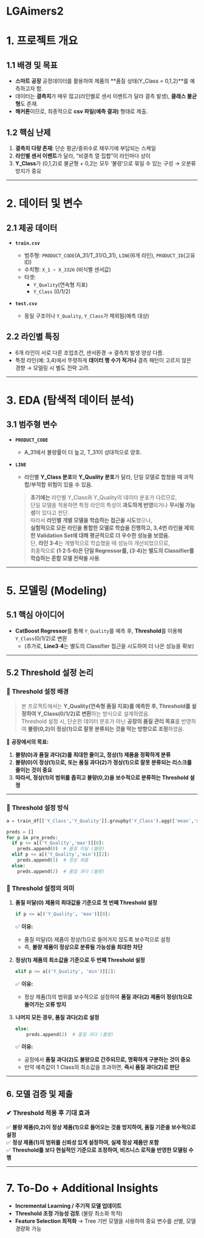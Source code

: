 # LGAimers2

# 1. 프로젝트 개요

## 1.1 배경 및 목표
- **스마트 공장** 공정데이터를 활용하여 제품의 **품질 상태(Y_Class = 0,1,2)**를 예측하고자 함.  
- 데이터는 **결측치**가 매우 많고(라인별로 센서 이벤트가 달라 결측 발생), **클래스 불균형**도 존재.  
- **해커톤**이므로, 최종적으로 **csv 파일(예측 결과)** 형태로 제출.

## 1.2 핵심 난제
1. **결측치 다량 존재**: 단순 평균/중위수로 채우기에 부담되는 스케일  
2. **라인별 센서 이벤트**가 달라, “비결측 열 집합”이 라인마다 상이  
3. **Y_Class**가 (0,1,2)로 불균형 + 0,2는 모두 ‘불량’으로 묶일 수 있는 구성 → 오분류 방지가 중요

---

# 2. 데이터 및 변수

## 2.1 제공 데이터
- **`train.csv`**  
  - 범주형: `PRODUCT_CODE`(A_31/T_31/O_31), `LINE`(6개 라인), `PRODUCT_ID`(고유 ID)  
  - 수치형: `X_1 ~ X_3326` (비식별 센서값)  
  - 타겟:
    - `Y_Quality`(연속형 지표)  
    - `Y_Class` (0/1/2)

- **`test.csv`**  
  - 동일 구조이나 `Y_Quality`, `Y_Class`가 제외됨(예측 대상)

## 2.2 라인별 특징
- 6개 라인이 서로 다른 조업조건, 센서환경 → 결측치 발생 양상 다름.  
- 특정 라인(예: 3,4)에서 뚜렷하게 **데이터 행 수가 적거나** 결측 패턴이 고르지 않은 경향 → 모델링 시 별도 전략 고려.

---

# 3. EDA (탐색적 데이터 분석)

## 3.1 범주형 변수

- **`PRODUCT_CODE`**  
  - A_31에서 불량률이 더 높고, T_31이 상대적으로 양호.  

- **`LINE`**  
  - 라인별 **Y_Class 분포**와 **Y_Quality 분포**가 달라, 단일 모델로 합쳤을 때 과적합/부적합 위험이 있을 수 있음.  

  > **초기에는** 라인별 Y_Class와 Y_Quality의 데이터 분포가 다르므로,  
  > 단일 모델을 적용하면 특정 라인의 특성이 **과도하게 반영**되거나 **무시될 가능성**이 있다고 판단.  
  > 따라서 **라인별 개별 모델을 학습하는 접근을 시도**했으나,  
  > **실험적으로 모든 라인을 통합한 모델로 학습을 진행하고, 3,4번 라인을 제외한 Validation Set에 대해 평균적으로 더 우수한 성능을 보였음.**  
  > 단, **라인 3·4**는 개별적으로 학습했을 때 성능이 개선되었으므로,  
  > 최종적으로 **(1·2·5·6)은 단일 Regressor를, (3·4)는 별도의 Classifier를 학습하는 혼합 모델 전략을 사용**.

---

# 5. 모델링 (Modeling)

## 5.1 핵심 아이디어
- **CatBoost Regressor**를 통해 `Y_Quality`를 예측 후, **Threshold**를 이용해 `Y_Class`(0/1/2)로 변환  
  - (추가로, **Line3·4**는 별도의 Classifier 접근을 시도하여 더 나은 성능을 확보)

---

## 5.2 Threshold 설정 논리

### 🔹 **Threshold 설정 배경**
> 본 프로젝트에서는 **Y_Quality(연속형 품질 지표)를 예측한 후, Threshold를 설정하여 Y_Class(0/1/2)로 변환**하는 방식으로 설계하였음.  
> Threshold 설정 시, 단순한 데이터 분포가 아닌 **공장의 품질 관리 목표**를 반영하여 **불량(0,2)이 정상(1)으로 잘못 분류되는 것을 막는 방향으로 조정**하였음.

📌 **공장에서의 목표:**  
1. **불량(0)과 품질 과다(2)를 최대한 줄이고, 정상(1) 제품을 정확하게 분류**  
2. **불량(0)이 정상(1)으로, 또는 품질 과다(2)가 정상(1)으로 잘못 분류되는 리스크를 줄이는 것이 중요**  
3. **따라서, 정상(1)의 범위를 좁히고 불량(0,2)을 보수적으로 분류하는 Threshold 설정**  

---

### 🔹 **Threshold 설정 방식**
```python
a = train_df[['Y_Class','Y_Quality']].groupby('Y_Class').agg(['mean','min','max','count'])

preds = []
for p in pre_preds:
  if p <= a[('Y_Quality','max')][0]:  
    preds.append(0)  # 품질 미달 (불량)
  elif p <= a[('Y_Quality','min')][2]:  
    preds.append(1)  # 정상 제품
  else:
    preds.append(2)  # 품질 과다 (불량)
```

### 📌 **Threshold 설정의 의미**
1. **품질 미달(0) 제품의 최대값을 기준으로 첫 번째 Threshold 설정**
   ```python
   if p <= a[('Y_Quality', 'max')][0]:
   ```
   ✅ **이유:**  
   - 품질 미달(0) 제품이 정상(1)으로 들어가지 않도록 보수적으로 설정  
   - 즉, **불량 제품이 정상으로 분류될 가능성을 최대한 차단**  

2. **정상(1) 제품의 최소값을 기준으로 두 번째 Threshold 설정**
   ```python
   elif p <= a[('Y_Quality', 'min')][2]:
   ```
   ✅ **이유:**  
   - 정상 제품(1)의 범위를 보수적으로 설정하여 **품질 과다(2) 제품이 정상(1)으로 들어가는 오류 방지**  

3. **나머지 모든 경우, 품질 과다(2)로 설정**
   ```python
   else:
       preds.append(2)  # 품질 과다 (불량)
   ```
   ✅ **이유:**  
   - 공정에서 **품질 과다(2)도 불량으로 간주되므로, 명확하게 구분하는 것이 중요**  
   - 만약 예측값이 1 Class의 최소값을 초과하면, **즉시 품질 과다(2)로 판단**  

---

## **6. 모델 검증 및 제출**
### ✔ **Threshold 적용 후 기대 효과**
✅ **불량 제품(0,2)이 정상 제품(1)으로 들어오는 것을 방지하여, 품질 기준을 보수적으로 설정**  
✅ **정상 제품(1)의 범위를 신뢰성 있게 설정하여, 실제 정상 제품만 포함**  
✅ **Threshold를 보다 현실적인 기준으로 조정하여, 비즈니스 로직을 반영한 모델링 수행**  

---

# 7. To-Do + Additional Insights
- **Incremental Learning / 주기적 모델 업데이트**  
- **Threshold 조정 가능성 검토** (불량 최소화 목적)  
- **Feature Selection 최적화** → Tree 기반 모델을 사용하여 중요 변수를 선별, 모델 경량화 가능  
